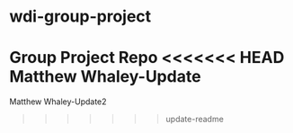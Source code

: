 # wdi-group-project
Group Project Repo
<<<<<<< HEAD
Matthew Whaley-Update
=======
Matthew Whaley-Update2
>>>>>>> update-readme

